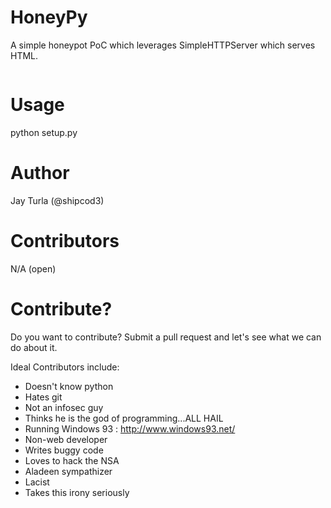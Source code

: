 HoneyPy
=======

A simple honeypot PoC which leverages SimpleHTTPServer which serves HTML.

<img src="" />

Usage
=====

python setup.py <port>

Author
======
Jay Turla (@shipcod3)

Contributors
============
N/A (open)

Contribute?
===========
Do you want to contribute? Submit a pull request and let's see what we can do about it. 

Ideal Contributors include:
- Doesn't know python
- Hates git
- Not an infosec guy
- Thinks he is the god of programming...ALL HAIL
- Running Windows 93 : http://www.windows93.net/
- Non-web developer
- Writes buggy code
- Loves to hack the NSA
- Aladeen sympathizer
- Lacist
- Takes this irony seriously
